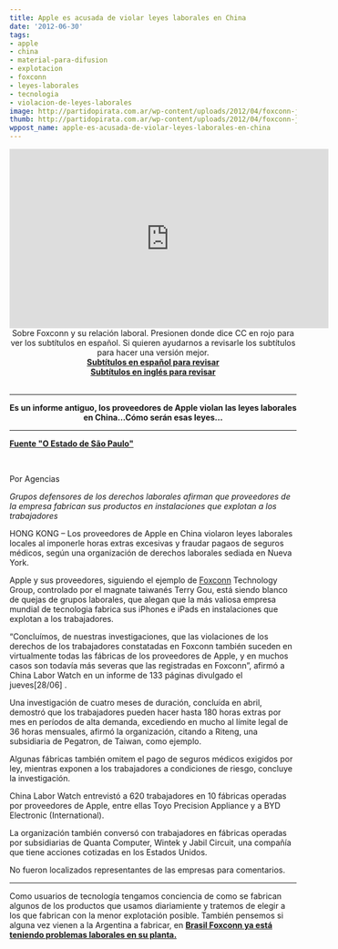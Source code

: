 ```yaml
---
title: Apple es acusada de violar leyes laborales en China
date: '2012-06-30'
tags:
- apple
- china
- material-para-difusion
- explotacion
- foxconn
- leyes-laborales
- tecnologia
- violacion-de-leyes-laborales
image: http://partidopirata.com.ar/wp-content/uploads/2012/04/foxconn-jundiai-andre-lessa_AE.jpg
thumb: http://partidopirata.com.ar/wp-content/uploads/2012/04/foxconn-jundiai-andre-lessa_AE-150x150.jpg
wppost_name: apple-es-acusada-de-violar-leyes-laborales-en-china
---
```


<center>
<iframe src="http://www.youtube.com/embed/WhcRqntj-N4" frameborder="0" width="560" height="315"></iframe>
Sobre Foxconn y su relación laboral.
Presionen donde dice CC en rojo para ver los subtítulos en español.
Si quieren ayudarnos a revisarle los subtítulos para hacer una versión mejor.</center><center><strong><a href="https://rapidshare.com/files/2311258278/foxconnes.srt" target="_blank">Subtítulos en español para revisar</a></strong></center><center><strong><a href="https://rapidshare.com/files/3121186544/foxconn.srt" target="_blank">Subtítulos en inglés para revisar</a></strong></center>&nbsp;

<hr />

<center><strong>Es un informe antiguo, los proveedores de Apple violan las leyes laborales en China...Cómo serán esas leyes...</strong></center>

<hr />

<strong><a href="http://blogs.estadao.com.br/link/apple-e-acusada-de-violar-leis-trabalhistas-na-china/" target="_blank">Fuente "O Estado de São Paulo"</a></strong>

&nbsp;

Por Agencias

<em>Grupos defensores de los derechos laborales afirman que proveedores de la empresa fabrican sus productos en instalaciones que explotan a los trabajadores</em>

HONG KONG – Los proveedores de Apple en China violaron leyes laborales locales al imponerle horas extras excesivas y fraudar pagaos de seguros médicos, según una organización de derechos laborales sediada en Nueva York.

Apple y sus proveedores, siguiendo el ejemplo de <a href="http://partidopirata.com.ar/4247/foxconn-principal-fabricante-de-apple-protestas-de-los-trabajadores-en-china-y-brasil">Foxconn</a> Technology Group, controlado por el magnate taiwanés Terry Gou, está siendo blanco de quejas de grupos laborales, que alegan que la más valiosa empresa mundial de tecnologia fabrica sus iPhones e iPads en instalaciones que explotan a los trabajadores.

“Concluímos, de nuestras investigaciones, que las violaciones de los derechos de los trabajadores constatadas en Foxconn también suceden en virtualmente todas las fábricas de los proveedores de Apple, y en muchos casos son todavía más severas que las registradas en Foxconn”, afirmó a China Labor Watch en un informe de 133 páginas divulgado el jueves[28/06] .

Una investigación de cuatro meses de duración, concluída en abril, demostró que los trabajadores pueden hacer hasta 180 horas extras por mes en períodos de alta demanda, excediendo en mucho al límite legal de 36 horas mensuales, afirmó la organización, citando a Riteng, una subsidiaria de Pegatron, de Taiwan, como ejemplo.

Algunas fábricas también omitem el pago de seguros médicos exigidos por ley, mientras exponen a los trabajadores a condiciones de riesgo, concluye la investigación.

China Labor Watch entrevistó a 620 trabajadores en 10 fábricas operadas por proveedores de Apple, entre ellas Toyo Precision Appliance y a BYD Electronic (International).

La organización también conversó con trabajadores en fábricas operadas por subsidiarias de Quanta Computer, Wintek y Jabil Circuit, una compañía que tiene acciones cotizadas en los Estados Unidos.

No fueron localizados representantes de las empresas para comentarios.

<hr />

Como usuarios de tecnología tengamos conciencia de como se fabrican algunos de los productos que usamos diariamiente y tratemos de elegir a los que fabrican con la menor explotación posible.
También pensemos si alguna vez vienen a la Argentina a fabricar, en <strong><a href="http://partidopirata.com.ar/4247/foxconn-principal-fabricante-de-apple-protestas-de-los-trabajadores-en-china-y-brasil">Brasil Foxconn ya está teniendo problemas laborales en su planta.</a></strong>
